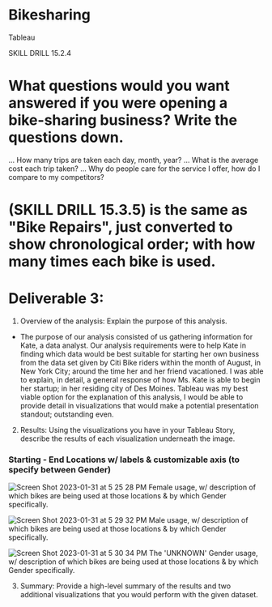 # Bikesharing
Tableau

SKILL DRILL 15.2.4 
# What questions would you want answered if you were opening a bike-sharing business? Write the questions down.
... How many trips are taken each day, month, year?
... What is the average cost each trip taken? 
... Why do people care for the service I offer, how do I compare to my competitors? 

# (SKILL DRILL 15.3.5) is the same as "Bike Repairs", just converted to show chronological order; with how many times each bike is used. 

# Deliverable 3:
1. Overview of the analysis: Explain the purpose of this analysis.
  - The purpose of our analysis consisted of us gathering information for Kate, a data analyst. Our analysis requirements were to help Kate in finding which data would be best suitable for starting her own business from the data set given by Citi Bike riders within the month of August, in New York City; around the time her and her friend vacationed. I was able to explain, in detail, a general response of how Ms. Kate is able to begin her startup; in her residing city of Des Moines. Tableau was my best viable option for the explanation of this analysis, I would be able to provide detail in visualizations that would make a potential presentation standout; outstanding even. 

2. Results: Using the visualizations you have in your Tableau Story, describe the results of each visualization underneath the image.
### Starting - End Locations w/ labels & customizable axis (to specify between Gender)
![Screen Shot 2023-01-31 at 5 25 28 PM](https://user-images.githubusercontent.com/106771574/215922239-810e9758-a0d0-45d0-b269-d791aee759a4.png)
Female usage, w/ description of which bikes are being used at those locations & by which Gender specifically.

![Screen Shot 2023-01-31 at 5 29 32 PM](https://user-images.githubusercontent.com/106771574/215922728-40413599-cb5f-48a7-b2d5-401e391995de.png)
Male usage, w/ description of which bikes are being used at those locations & by which Gender specifically.

![Screen Shot 2023-01-31 at 5 30 34 PM](https://user-images.githubusercontent.com/106771574/215922842-fa519316-7026-4cb8-83ca-a9238a9d2ba8.png)
The 'UNKNOWN' Gender usage, w/ description of which bikes are being used at those locations & by which Gender specifically.

3. Summary: Provide a high-level summary of the results and two additional visualizations that you would perform with the given dataset.
